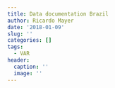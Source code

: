 ```yaml
---
title: Data documentation Brazil 
author: Ricardo Mayer
date: '2018-01-09'
slug: ''
categories: []
tags:
  - VAR
header:
  caption: ''
  image: ''
---
```













